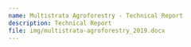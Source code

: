 ```yaml
---
name: Multistrata Agroforestry - Technical Report
description: Technical Report
file: img/multistrata-agroforestry_2019.docx
---
```

